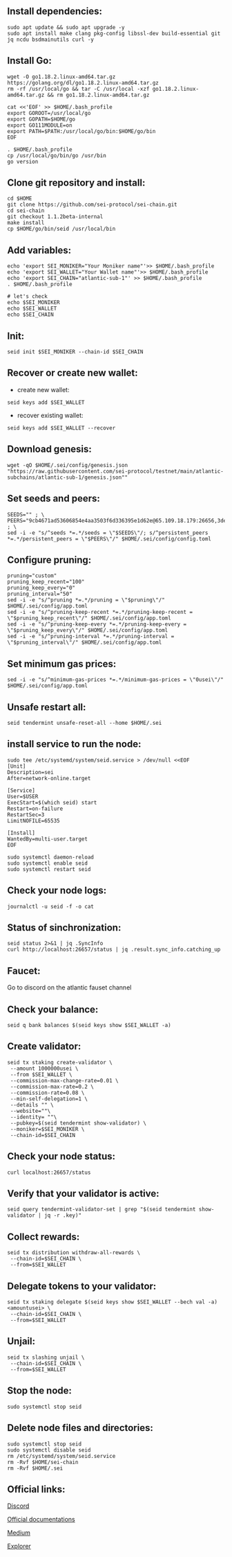 ## Install dependencies:
```cd $HOME
sudo apt update && sudo apt upgrade -y
sudo apt install make clang pkg-config libssl-dev build-essential git jq ncdu bsdmainutils curl -y
```
## Install Go:
```
wget -O go1.18.2.linux-amd64.tar.gz https://golang.org/dl/go1.18.2.linux-amd64.tar.gz
rm -rf /usr/local/go && tar -C /usr/local -xzf go1.18.2.linux-amd64.tar.gz && rm go1.18.2.linux-amd64.tar.gz

cat <<'EOF' >> $HOME/.bash_profile
export GOROOT=/usr/local/go
export GOPATH=$HOME/go
export GO111MODULE=on
export PATH=$PATH:/usr/local/go/bin:$HOME/go/bin
EOF

. $HOME/.bash_profile
cp /usr/local/go/bin/go /usr/bin
go version
```
## Clone git repository and install:
```
cd $HOME
git clone https://github.com/sei-protocol/sei-chain.git
cd sei-chain
git checkout 1.1.2beta-internal
make install 
cp $HOME/go/bin/seid /usr/local/bin
```
## Add variables:
```
echo 'export SEI_MONIKER="Your Moniker name"'>> $HOME/.bash_profile
echo 'export SEI_WALLET="Your Wallet name"'>> $HOME/.bash_profile
echo 'export SEI_CHAIN="atlantic-sub-1"' >> $HOME/.bash_profile
. $HOME/.bash_profile

# let's check
echo $SEI_MONIKER
echo $SEI_WALLET
echo $SEI_CHAIN
```
## Init:
```
seid init $SEI_MONIKER --chain-id $SEI_CHAIN
```
## Recover or create new wallet:
* create new wallet:
```
seid keys add $SEI_WALLET
```
* recover existing wallet:
```
seid keys add $SEI_WALLET --recover
```
## Download genesis:
```
wget -qO $HOME/.sei/config/genesis.json "https://raw.githubusercontent.com/sei-protocol/testnet/main/atlantic-subchains/atlantic-sub-1/genesis.json""
```
## Set seeds and peers:
```
SEEDS="" ; \
PEERS="9cb4671ad53606854e4aa3503f6d336395e1d62e@65.109.18.179:26656,3de8fc796c516f4cfe9203746ef371da614e25d0@65.108.231.252:26656,38b4d78c7d6582fb170f6c19330a7e37e6964212@65.109.49.111:26656,98ae02a9f85ff0c99c159cf2ac985175d248aebe@185.202.223.85:26656,7f1970d704045b9908a18e9ec35c6b942c73ccfb@212.23.222.28:26656,768e01370da13677800211f1aa104bd800eef38d@65.108.231.253:26656,973fde4668578c9c31ee4fe348adc791298e7413@172.31.27.126:26656,76d4edb6049b2c2aa139fb0dcceb1370f830e1a0@95.217.176.153:26656,3de8fc796c516f4cfe9203746ef371da614e25d0@65.108.231.252:36656,9f051e85c0bb3ad38302caffb9d0cd716c84d36c@95.216.21.32:12656" ; \
sed -i -e "s/^seeds *=.*/seeds = \"$SEEDS\"/; s/^persistent_peers *=.*/persistent_peers = \"$PEERS\"/" $HOME/.sei/config/config.toml
```
## Configure pruning:
```
pruning="custom"
pruning_keep_recent="100"
pruning_keep_every="0"
pruning_interval="50"
sed -i -e "s/^pruning *=.*/pruning = \"$pruning\"/" $HOME/.sei/config/app.toml
sed -i -e "s/^pruning-keep-recent *=.*/pruning-keep-recent = \"$pruning_keep_recent\"/" $HOME/.sei/config/app.toml
sed -i -e "s/^pruning-keep-every *=.*/pruning-keep-every = \"$pruning_keep_every\"/" $HOME/.sei/config/app.toml
sed -i -e "s/^pruning-interval *=.*/pruning-interval = \"$pruning_interval\"/" $HOME/.sei/config/app.toml
```
## Set minimum gas prices:
```
sed -i -e "s/^minimum-gas-prices *=.*/minimum-gas-prices = \"0usei\"/" $HOME/.sei/config/app.toml
```
## Unsafe restart all:
```
seid tendermint unsafe-reset-all --home $HOME/.sei
```
## install service to run the node:
```
sudo tee /etc/systemd/system/seid.service > /dev/null <<EOF
[Unit]
Description=sei
After=network-online.target

[Service]
User=$USER
ExecStart=$(which seid) start
Restart=on-failure
RestartSec=3
LimitNOFILE=65535

[Install]
WantedBy=multi-user.target
EOF

sudo systemctl daemon-reload
sudo systemctl enable seid
sudo systemctl restart seid
```
## Check your node logs:
```
journalctl -u seid -f -o cat
```
## Status of sinchronization:
```
seid status 2>&1 | jq .SyncInfo
curl http://localhost:26657/status | jq .result.sync_info.catching_up
```
## Faucet: 
Go to discord on the atlantic fauset channel

## Сheck your balance:
```
seid q bank balances $(seid keys show $SEI_WALLET -a)
```
## Create validator:
```
seid tx staking create-validator \
 --amount 1000000usei \
 --from $SEI_WALLET \
 --commission-max-change-rate=0.01 \
 --commission-max-rate=0.2 \
 --commission-rate=0.08 \
 --min-self-delegation=1 \
 --details "" \
 --website=""\
 --identity= ""\
 --pubkey=$(seid tendermint show-validator) \
 --moniker=$SEI_MONIKER \
 --chain-id=$SEI_CHAIN
```
## Check your node status:
```
curl localhost:26657/status
```
## Verify that your validator is active:
```
seid query tendermint-validator-set | grep "$(seid tendermint show-validator | jq -r .key)"
```
## Collect rewards:
```
seid tx distribution withdraw-all-rewards \
 --chain-id=$SEI_CHAIN \
 --from=$SEI_WALLET
```
## Delegate tokens to your validator:
```
seid tx staking delegate $(seid keys show $SEI_WALLET --bech val -a) <amountusei> \
 --chain-id=$SEI_CHAIN \
 --from=$SEI_WALLET
```
## Unjail:
```
seid tx slashing unjail \
 --chain-id=$SEI_CHAIN \ 
 --from=$SEI_WALLET
```
## Stop the node:
```
sudo systemctl stop seid
```
## Delete node files and directories:
```
sudo systemctl stop seid
sudo systemctl disable seid
rm /etc/systemd/system/seid.service
rm -Rvf $HOME/sei-chain
rm -Rvf $HOME/.sei
```
## Official links:

[Discord](https://discord.gg/4XD3PnhH)

[Official documentations](https://docs.seinetwork.io/nodes-and-validators/joining-testnets)

[Medium](https://medium.com/@seinetwork)

[Explorer](https://testnet-explorer.brocha.in/sei%20atlantic-sub-1/staking)
